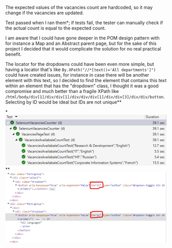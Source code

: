 The expected values of the vacancies count are hardcoded, so it may change if the vacancies are updated.

Test passed when I ran them\*; if tests fail, the tester can manually check if the actual count is equal to the expected count.

I am aware that I could have gone deeper in the POM design pattern with for instance a Map and an Abstract parent page, but for the sake of this project I decided that it would complicate the solution for no real practical benefit.

The locator for the dropdowns could have been even more simple, but having a locator that's like `By.XPath("//*[text()='All departments']")` could have created issues, for instance in case there will be another element with this text, so I decided to find the element that contains this text within an element that has the "dropdown" class, I thought it was a good compromise and much better than a fragile XPath like `/html/body/div[1]/div/div[1]/div/div/div[1]/div/div[3]/div/div/button`. Selecting by ID would be ideal but IDs are not unique\*\*

\*  ![Successful Tests](/images/successful_tests.png)
\*\* ![IDs not unique](/images/ids_not_unique.png)
